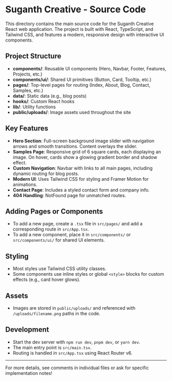 # Suganth Creative - Source Code

This directory contains the main source code for the Suganth Creative React web application. The project is built with React, TypeScript, and Tailwind CSS, and features a modern, responsive design with interactive UI components.

## Project Structure

- **components/**: Reusable UI components (Hero, Navbar, Footer, Features, Projects, etc.)
- **components/ui/**: Shared UI primitives (Button, Card, Tooltip, etc.)
- **pages/**: Top-level pages for routing (Index, About, Blog, Contact, Samples, etc.)
- **data/**: Static data (e.g., blog posts)
- **hooks/**: Custom React hooks
- **lib/**: Utility functions
- **public/uploads/**: Image assets used throughout the site

## Key Features

- **Hero Section**: Full-screen background image slider with navigation arrows and smooth transitions. Content overlays the slider.
- **Samples Page**: Responsive grid of 6 square cards, each displaying an image. On hover, cards show a glowing gradient border and shadow effect.
- **Custom Navigation**: Navbar with links to all main pages, including dynamic routing for blog posts.
- **Modern UI**: Uses Tailwind CSS for styling and Framer Motion for animations.
- **Contact Page**: Includes a styled contact form and company info.
- **404 Handling**: NotFound page for unmatched routes.

## Adding Pages or Components

- To add a new page, create a `.tsx` file in `src/pages/` and add a corresponding route in `src/App.tsx`.
- To add a new component, place it in `src/components/` or `src/components/ui/` for shared UI elements.

## Styling

- Most styles use Tailwind CSS utility classes.
- Some components use inline styles or global `<style>` blocks for custom effects (e.g., card hover glows).

## Assets

- Images are stored in `public/uploads/` and referenced with `/uploads/filename.png` paths in the code.

## Development

- Start the dev server with `npm run dev`, `pnpm dev`, or `yarn dev`.
- The main entry point is `src/main.tsx`.
- Routing is handled in `src/App.tsx` using React Router v6.

---

For more details, see comments in individual files or ask for specific implementation notes! 
